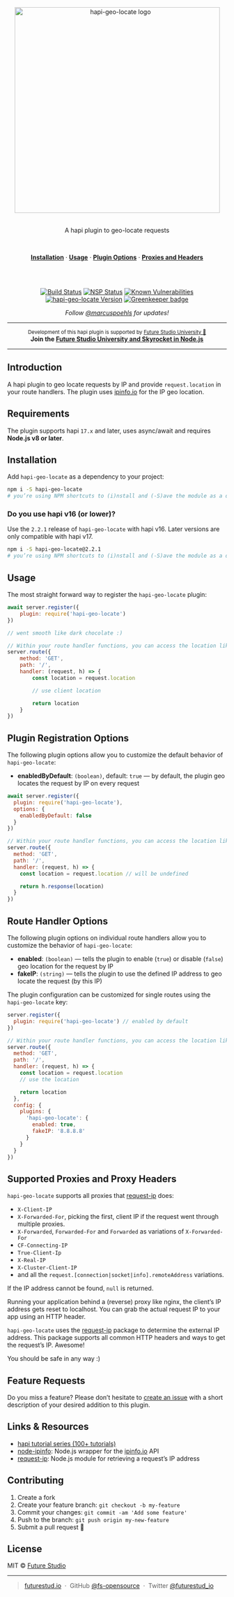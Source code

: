 <div align="center">
  <img width="471" style="max-width:100%;" src="https://github.com/fs-opensource/hapi-geo-locate/blob/master/media/hapi-geo-locate.png?raw=true" alt="hapi-geo-locate logo">

  <br/>
  <br/>

  <p>
    A hapi plugin to geo-locate requests
  </p>
  <br/>
  <p>
    <a href="#installation"><strong>Installation</strong></a> ·
    <a href="#usage"><strong>Usage</strong></a> ·
    <a href="#plugin-registration-options"><strong>Plugin Options</strong></a> ·
    <a href="#supported-proxies-and-proxy-headers"><strong>Proxies and Headers</strong></a>
  </p>
  <br/>
  <br/>
  <p>
    <a href="https://travis-ci.org/fs-opensource/hapi-geo-locate"><img src="https://camo.githubusercontent.com/9f56ef242c6f588f74f39f0bd61c1acd34d853af/68747470733a2f2f7472617669732d63692e6f72672f66732d6f70656e736f757263652f686170692d67656f2d6c6f636174652e7376673f6272616e63683d6d6173746572" alt="Build Status" data-canonical-src="https://travis-ci.org/fs-opensource/hapi-geo-locate.svg?branch=master" style="max-width:100%;"></a>
    <a href="https://nodesecurity.io/orgs/future-studio/projects/41f5cf32-7bb6-43c9-9677-84c2c635de43"><img src="https://camo.githubusercontent.com/fd89d5815debd9dbfc83079a31fb758000356009/68747470733a2f2f6e6f646573656375726974792e696f2f6f7267732f6675747572652d73747564696f2f70726f6a656374732f34316635636633322d376262362d343363392d393637372d3834633263363335646534332f6261646765" alt="NSP Status" data-canonical-src="https://nodesecurity.io/orgs/future-studio/projects/41f5cf32-7bb6-43c9-9677-84c2c635de43/badge" style="max-width:100%;"></a>
    <a href="https://snyk.io/test/github/fs-opensource/hapi-geo-locate"><img src="https://camo.githubusercontent.com/a3b4309f8139ab05f486dc97807b8a13fd071503/68747470733a2f2f736e796b2e696f2f746573742f6769746875622f66732d6f70656e736f757263652f686170692d67656f2d6c6f636174652f62616467652e737667" alt="Known Vulnerabilities" data-canonical-src="https://snyk.io/test/github/fs-opensource/hapi-geo-locate/badge.svg" style="max-width:100%;"></a>
    <a href="https://www.npmjs.com/package/hapi-geo-locate"><img src="https://camo.githubusercontent.com/5eed05045c5bbe5ba8619779fa5cb790be4e160e/68747470733a2f2f696d672e736869656c64732e696f2f6e706d2f762f686170692d67656f2d6c6f636174652e737667" alt="hapi-geo-locate Version" data-canonical-src="https://img.shields.io/npm/v/hapi-geo-locate.svg" style="max-width:100%;"></a>
    <a href="https://greenkeeper.io/" rel="nofollow"><img src="https://camo.githubusercontent.com/5bc9a900404620811777238913270ebb231ea43c/68747470733a2f2f6261646765732e677265656e6b65657065722e696f2f66732d6f70656e736f757263652f686170692d67656f2d6c6f636174652e737667" alt="Greenkeeper badge" data-canonical-src="https://badges.greenkeeper.io/fs-opensource/hapi-geo-locate.svg" style="max-width:100%;"></a>
  </p>
  <p>
    <em>Follow <a href="http://twitter.com/marcuspoehls">@marcuspoehls</a> for updates!</em>
  </p>
</div>

---

<p align="center"><sup>Development of this hapi plugin is supported by <a href="https://futurestud.io">Future Studio University 🚀</a></sup>
<br><b>
Join the <a href="https://futurestud.io/university">Future Studio University and Skyrocket in Node.js</a></b>
</p>

---

## Introduction
A hapi plugin to geo locate requests by IP and provide `request.location` in your route handlers. The plugin uses [ipinfo.io](http://ipinfo.io/) for the IP geo location.


## Requirements
The plugin supports hapi `17.x` and later, uses async/await and requires **Node.js v8 or later**.


## Installation
Add `hapi-geo-locate` as a dependency to your project:

```bash
npm i -S hapi-geo-locate
# you’re using NPM shortcuts to (i)nstall and (-S)ave the module as a dependency
```


### Do you use hapi v16 (or lower)?
Use the `2.2.1` release of `hapi-geo-locate` with hapi v16. Later versions are only compatible with hapi v17.

```bash
npm i -S hapi-geo-locate@2.2.1
# you’re using NPM shortcuts to (i)nstall and (-S)ave the module as a dependency
```


## Usage
The most straight forward way to register the `hapi-geo-locate` plugin:

```js
await server.register({
    plugin: require('hapi-geo-locate')
})

// went smooth like dark chocolate :)

// Within your route handler functions, you can access the location like this
server.route({
    method: 'GET',
    path: '/',
    handler: (request, h) => {
        const location = request.location

        // use client location

        return location
    }
})
```


## Plugin Registration Options
The following plugin options allow you to customize the default behavior of `hapi-geo-locate`:

- **enabledByDefault**: `(boolean)`, default: `true` — by default, the plugin geo locates the request by IP on every request

```js
await server.register({
  plugin: require('hapi-geo-locate'),
  options: {
    enabledByDefault: false
  }
})

// Within your route handler functions, you can access the location like this
server.route({
  method: 'GET',
  path: '/',
  handler: (request, h) => {
    const location = request.location // will be undefined

    return h.response(location)
  }
})
```


## Route Handler Options
The following plugin options on individual route handlers allow you to customize the behavior of `hapi-geo-locate`:

- **enabled**: `(boolean)` — tells the plugin to enable (`true`) or disable (`false`) geo location for the request by IP
- **fakeIP**: `(string)` — tells the plugin to use the defined IP address to geo locate the request (by this IP)

The plugin configuration can be customized for single routes using the `hapi-geo-locate` key:

```js
server.register({
  plugin: require('hapi-geo-locate') // enabled by default
})

// Within your route handler functions, you can access the location like this
server.route({
  method: 'GET',
  path: '/',
  handler: (request, h) => {
    const location = request.location
    // use the location

    return location
  },
  config: {
    plugins: {
      'hapi-geo-locate': {
        enabled: true,
        fakeIP: '8.8.8.8'
      }
    }
  }
})
```


## Supported Proxies and Proxy Headers
`hapi-geo-locate` supports all proxies that [request-ip](https://github.com/pbojinov/request-ip) does:

- `X-Client-IP`
- `X-Forwarded-For`, picking the first, client IP if the request went through multiple proxies.
- `X-Forwarded`, `Forwarded-For` and `Forwarded` as variations of `X-Forwarded-For`
- `CF-Connecting-IP`
- `True-Client-Ip`
- `X-Real-IP`
- `X-Cluster-Client-IP`
- and all the `request.[connection|socket|info].remoteAddress` variations.

If the IP address cannot be found, `null` is returned.

Running your application behind a (reverse) proxy like nginx, the client’s IP address gets reset to localhost.
You can grab the actual request IP to your app using an HTTP header.

`hapi-geo-locate` uses the [request-ip](https://github.com/pbojinov/request-ip) package to determine the external IP address. This package supports
all common HTTP headers and ways to get the request’s IP. Awesome!

You should be safe in any way :)


## Feature Requests
Do you miss a feature? Please don’t hesitate to
[create an issue](https://github.com/fs-opensource/hapi-geo-locate/issues) with a short description of your
desired addition to this plugin.


## Links & Resources
- [hapi tutorial series (100+ tutorials)](https://futurestud.io/tutorials/hapi-get-your-server-up-and-running)
- [node-ipinfo](https://github.com/IonicaBizau/node-ipinfo): Node.js wrapper for the [ipinfo.io](http://ipinfo.io) API
- [request-ip](https://github.com/pbojinov/request-ip): Node.js module for retrieving a request’s IP address


## Contributing
1. Create a fork
2. Create your feature branch: `git checkout -b my-feature`
3. Commit your changes: `git commit -am 'Add some feature'`
4. Push to the branch: `git push origin my-new-feature`
5. Submit a pull request 🚀


## License
MIT © [Future Studio](https://futurestud.io)

---

> [futurestud.io](https://futurestud.io) &nbsp;&middot;&nbsp;
> GitHub [@fs-opensource](https://github.com/fs-opensource/) &nbsp;&middot;&nbsp;
> Twitter [@futurestud_io](https://twitter.com/futurestud_io)
